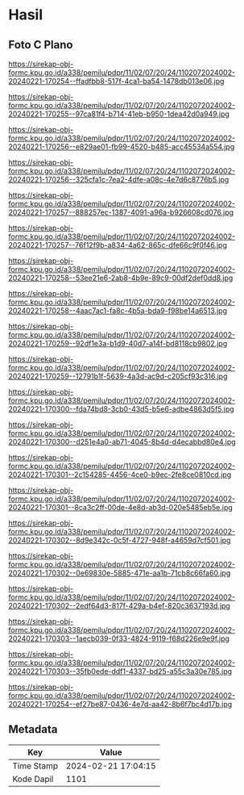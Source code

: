 # Hasil

## Foto C Plano

https://sirekap-obj-formc.kpu.go.id/a338/pemilu/pdpr/11/02/07/20/24/1102072024002-20240221-170254--ffadfbb8-517f-4ca1-ba54-1478db013e06.jpg

https://sirekap-obj-formc.kpu.go.id/a338/pemilu/pdpr/11/02/07/20/24/1102072024002-20240221-170255--97ca81f4-b714-41eb-b950-1dea42d0a949.jpg

https://sirekap-obj-formc.kpu.go.id/a338/pemilu/pdpr/11/02/07/20/24/1102072024002-20240221-170256--e829ae01-fb99-4520-b485-acc45534a554.jpg

https://sirekap-obj-formc.kpu.go.id/a338/pemilu/pdpr/11/02/07/20/24/1102072024002-20240221-170256--325cfa1c-7ea2-4dfe-a08c-4e7d6c8776b5.jpg

https://sirekap-obj-formc.kpu.go.id/a338/pemilu/pdpr/11/02/07/20/24/1102072024002-20240221-170257--888257ec-1387-4091-a96a-b926608cd076.jpg

https://sirekap-obj-formc.kpu.go.id/a338/pemilu/pdpr/11/02/07/20/24/1102072024002-20240221-170257--76f12f9b-a834-4a62-865c-dfe66c9f0f46.jpg

https://sirekap-obj-formc.kpu.go.id/a338/pemilu/pdpr/11/02/07/20/24/1102072024002-20240221-170258--53ee21e6-2ab8-4b9e-89c9-00df2def0dd8.jpg

https://sirekap-obj-formc.kpu.go.id/a338/pemilu/pdpr/11/02/07/20/24/1102072024002-20240221-170258--4aac7ac1-fa8c-4b5a-bda9-f98be14a6513.jpg

https://sirekap-obj-formc.kpu.go.id/a338/pemilu/pdpr/11/02/07/20/24/1102072024002-20240221-170259--92df1e3a-b1d9-40d7-a14f-bd8118cb9802.jpg

https://sirekap-obj-formc.kpu.go.id/a338/pemilu/pdpr/11/02/07/20/24/1102072024002-20240221-170259--12791b1f-5639-4a3d-ac9d-c205cf93c316.jpg

https://sirekap-obj-formc.kpu.go.id/a338/pemilu/pdpr/11/02/07/20/24/1102072024002-20240221-170300--fda74bd8-3cb0-43d5-b5e6-adbe4863d5f5.jpg

https://sirekap-obj-formc.kpu.go.id/a338/pemilu/pdpr/11/02/07/20/24/1102072024002-20240221-170300--d251e4a0-ab71-4045-8b4d-d4ecabbd80e4.jpg

https://sirekap-obj-formc.kpu.go.id/a338/pemilu/pdpr/11/02/07/20/24/1102072024002-20240221-170301--2c154285-4456-4ce0-b9ec-2fe8ce0810cd.jpg

https://sirekap-obj-formc.kpu.go.id/a338/pemilu/pdpr/11/02/07/20/24/1102072024002-20240221-170301--8ca3c2ff-00de-4e8d-ab3d-020e5485eb5e.jpg

https://sirekap-obj-formc.kpu.go.id/a338/pemilu/pdpr/11/02/07/20/24/1102072024002-20240221-170302--8d9e342c-0c5f-4727-948f-a4659d7cf501.jpg

https://sirekap-obj-formc.kpu.go.id/a338/pemilu/pdpr/11/02/07/20/24/1102072024002-20240221-170302--0e69830e-5885-471e-aa1b-71cb8c66fa60.jpg

https://sirekap-obj-formc.kpu.go.id/a338/pemilu/pdpr/11/02/07/20/24/1102072024002-20240221-170302--2edf64d3-817f-429a-b4ef-820c3637193d.jpg

https://sirekap-obj-formc.kpu.go.id/a338/pemilu/pdpr/11/02/07/20/24/1102072024002-20240221-170303--1aecb039-0f33-4824-9119-f68d226e9e9f.jpg

https://sirekap-obj-formc.kpu.go.id/a338/pemilu/pdpr/11/02/07/20/24/1102072024002-20240221-170303--35fb0ede-ddf1-4337-bd25-a55c3a30e785.jpg

https://sirekap-obj-formc.kpu.go.id/a338/pemilu/pdpr/11/02/07/20/24/1102072024002-20240221-170254--ef27be87-0436-4e7d-aa42-8b6f7bc4d17b.jpg


## Metadata

| Key        | Value               |
| ---------- | ------------------- |
| Time Stamp | 2024-02-21 17:04:15 |
| Kode Dapil | 1101                |



